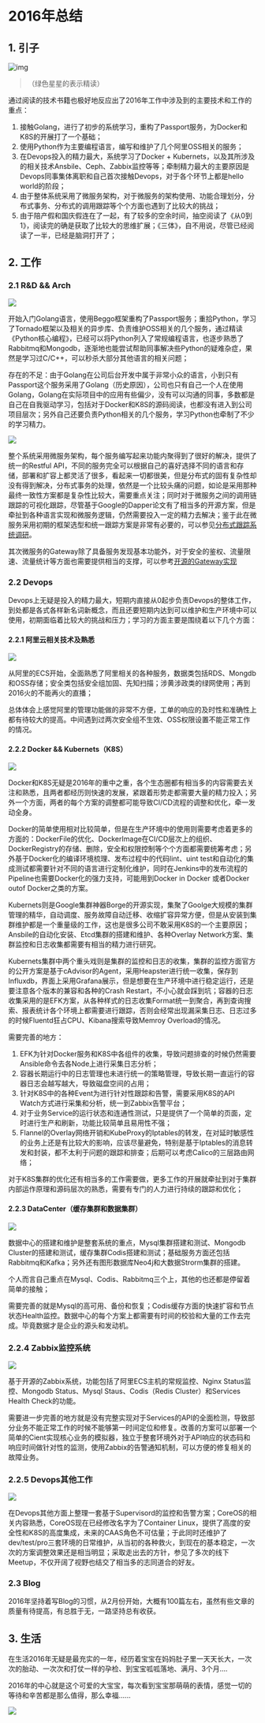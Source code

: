 # 2016年总结

## 1. 引子

![img](2016_read_book.png) 

>（绿色星星的表示精读）

通过阅读的技术书籍也极好地反应出了2016年工作中涉及到的主要技术和工作的重点：

1. 接触Golang，进行了初步的系统学习，重构了Passport服务，为Docker和K8S的开展打了一个基础；
2. 使用Python作为主要编程语言，编写和维护了几个阿里OSS相关的服务；
3. 在Devops投入的精力最大，系统学习了Docker + Kubernets，以及其所涉及的相关技术Ansbile、Ceph、Zabbix监控等等；牵制精力最大的主要原因是Devops同事集体离职和自己首次接触Devops，对于各个环节上都是hello world的阶段；
4. 由于整体系统采用了微服务架构，对于微服务的架构使用、功能合理划分，分布式事务、分布式的调用跟踪等个个方面也遇到了比较大的挑战；
5. 由于陪产假和国庆假连在了一起，有了较多的空余时间，抽空阅读了《从0到1》，阅读完的确是获取了比较大的思维扩展；《三体》，自不用说，尽管已经阅读了一半，已经是脑洞打开了；


## 2. 工作

### 2.1 R&D && Arch

![](dev.png)

开始入门Golang语言，使用Beggo框架重构了Passport服务；重拾Python，学习了Tornado框架以及相关的异步库、负责维护OSS相关的几个服务，通过精读《Python核心编程》，已经可以将Python列入了常规编程语言，也逐步熟悉了Rabbitmq和Mongodb，逐渐地也能尝试帮助同事解决些Python的疑难杂症，果然是学习过C/C++，可以秒杀大部分其他语言的相关问题；

存在的不足：由于Golang在公司后台开发中属于非常小众的语言，小到只有Passport这个服务采用了Golang（历史原因），公司也只有自己一个人在使用Golang，Golang在实际项目中的应用有些偏少，没有可以沟通的同事，多数都是自己在自我驱动学习，包括对于Docker和K8S的源码阅读，也都没有进入到公司项目层次；另外自己还要负责Python相关的几个服务，学习Python也牵制了不少的学习精力。

![](arch.png)

整个系统采用微服务架构，每个服务编写起来功能内聚得到了很好的解决，提供了统一的Restful API，不同的服务完全可以根据自己的喜好选择不同的语言和存储，部署和扩容上都灵活了很多，看起来一切都很美，但是分布式的固有复杂性却没有得到解决，分布式事务的处理，依然是一个比较头痛的问题，如论是采用那种最终一致性方案都是复杂性比较大，需要重点关注；同时对于微服务之间的调用链跟踪的可视化跟踪，尽管基于Google的Dapper论文有了相当多的开源方案，但是牵扯到各种语言实现和微服务逻辑，仍然需要投入一定的精力去解决；鉴于此在微服务采用初期的框架选型和统一跟踪方案是非常有必要的，可以参见[分布式跟踪系统调研](http://www.do1618.com/archives/757)。

其次微服务的Gateway除了具备服务发现基本功能外，对于安全的鉴权、流量限速、流量统计等方面也需要提供相当的支撑，可以参考[开源的Gateway实现](http://www.do1618.com/archives/783) 

### 2.2 Devops

Devops上无疑是投入的精力最大，短期内直接从0起步负责Devops的整体工作，到处都是各式各样新名词新概念，而且还要短期内达到可以维护和生产环境中可以使用，初期面临着比较大的挑战和压力；学习的方面主要是围绕着以下几个方面：


#### 2.2.1 阿里云相关技术及熟悉
![](aliyun.png)

从阿里的ECS开始，全面熟悉了阿里相关的各种服务，数据类包括RDS、Mongdb和OSS存储；安全类包括安全组加固、先知扫描；涉黄涉政类的绿网使用；再到2016火的不能再火的直播；

总体体会上感觉阿里的管理功能做的非常不方便，工单的响应的及时性和准确性上都有待较大的提高。中间遇到过两次安全组不生效、OSS权限设置不能正常工作的情况。

#### 2.2.2 Docker && Kubernets（K8S）

![](docker_k8s.png)

Docker和K8S无疑是2016年的重中之重，各个生态圈都有相当多的内容需要去关注和熟悉，且两者都经历则快速的发展，紧跟着形势走都需要大量的精力投入；另外一个方面，两者的每个方案的调整都可能导致CI/CD流程的调整和优化，牵一发动全身。

Docker的简单使用相对比较简单，但是在生产环境中的使用则需要考虑着更多的方面的：DockerFile的优化、DockerImage在CI/CD层次上的组织、DockerRegistry的存储、删除，安全和权限控制等个个方面都需要统筹考虑；另外基于Docker化的编译环境梳理、发布过程中的代码lint、uint test和自动化的集成测试都需要针对不同的语言进行定制化维护，同时在Jenkins中的发布流程的Pipeline也需要Docker化的强力支持，可能用到Docker in Docker 或者Docker outof Docker之类的方案。

Kubernets则是Google集群神器Borge的开源实现，集聚了Goolge大规模的集群管理的精华，自动调度、服务故障自动迁移、收缩扩容异常方便，但是从安装到集群维护都是一个重量级的工作，这也是很多公司不敢采用K8S的一个主要原因；Ansbile的自动化安装、Etcd集群的搭建和维护、各种Overlay Network方案、集群监控和日志收集都需要有相当的精力进行研究。

Kubernets集群中两个重头戏则是集群的监控和日志的收集，集群的监控方面官方的公开方案是基于cAdvisor的Agent，采用Heapster进行统一收集，保存到Influxdb，界面上采用Grafana展示，但是想要在生产环境中进行稳定运行，还是要注意各个版本的兼容和各种的Crash Restart，不小心就会踩到坑；容器的日志收集采用的是EFK方案，从各种样式的日志收集Format统一到聚合，再到查询搜索、报表统计各个环境上都需要进行跟踪，否则会经常出现漏采集日志、日志过多的时候Fluentd狂占CPU、Kibana搜索导致Memroy Overload的情况。

需要完善的地方：

1. EFK为针对Docker服务和K8S中各组件的收集，导致问题排查的时候仍然需要Ansible命令去各Node上进行采集日志分析；
2. 容器长期运行中的日志管理也未进行统一的策略管理，导致长期一直运行的容器日志会越写越大，导致磁盘空间的占用；
3. 针对K8S中的各种Event为进行针对性跟踪和告警，需要采用K8S的API Watch方式进行采集和分析，统一到Zabbix告警平台；
4. 对于业务Service的运行状态和连通性测试，只是提供了一个简单的页面，定时进行生产和刷新，功能比较简单且易用性不强；
5. Flannel的Overlay网络开销和KubeProxy的Iptables的转发，在对延时敏感性的业务上还是有比较大的影响，应该尽量避免，特别是基于Iptables的消息转发和封装，都不太利于问题的跟踪和排查；后期可以考虑Calico的三层路由网络；

对于K8S集群的优化还有相当多的工作需要做，更多工作的开展就牵扯到对于集群内部运作原理和源码层次的熟悉，需要有专门的人力进行持续的跟踪和优化；

#### 2.2.3 DataCenter（缓存集群和数据集群）

![](data_center.png)

数据中心的搭建和维护是整套系统的重点，Mysql集群搭建和测试、Mongodb Cluster的搭建和测试，缓存集群Codis搭建和测试；基础服务方面还包括Rabbitmq和Kafka；另外还有图形数据库Neo4j和大数据Strorm集群的搭建。

个人而言自己重点在Mysql、Codis、Rabbitmq三个上，其他的也还都是停留着简单的接触；

需要完善的就是Mysql的高可用、备份和恢复；Codis缓存方面的快速扩容和节点状态Health监控。数据中心的每个方案上都需要有时间的校验和大量的工作去完成。毕竟数据才是企业的源头和发动机。

### 2.2.4 Zabbix监控系统

![](zabbix.png)

基于开源的Zabbix系统，功能包括了阿里ECS主机的常规监控、Nginx Status监控、Mongodb Status、Mysql Staus、Codis（Redis Cluster）和Services Health Check的功能。

需要进一步完善的地方就是没有完整实现对于Services的API的全面检测，导致部分业务不能正常工作的时候不能够第一时间定位和修复。改善的方案可以部署一个简单的Cient实现核心业务的模拟器，独立于整套环境外对于API响应的状态码和响应时间做针对性的监测，使用Zabbix的告警通知机制，可以方便的修复相关的故障业务。

### 2.2.5 Devops其他工作

![](devops_others.png)

在Devops其他方面上整理一套基于Supervisord的监控和告警方案；CoreOS的相关内容熟悉，CoreOS现在已经修改名字为了Container Linux，提供了高度的安全性和K8S的高度集成，未来的CAAS角色不可估量；于此同时还维护了dev/test/pro三套环境的日常维护，从当初的各种救火，到现在的基本稳定，一次次的方案调整效果还是相当明显；采取走出去的方针，参见了多次的线下Meetup，不仅开阔了视野也结交了相当多的志同道合的好友。



### 2.3 Blog

2016年坚持着写Blog的习惯，从2月份开始，大概有100篇左右，虽然有些文章的质量有待提高，有总胜于无，一路坚持总有收获。


## 3. 生活

在生活2016年无疑是最充实的一年，经历着宝宝在妈妈肚子里一天天长大，一次次的胎动、一次次和打仗一样的孕检、到宝宝呱呱落地、满月、3个月....

2016年的中心就是这个可爱的大宝宝，每次看到宝宝那萌萌的表情，感觉一切的等待和辛苦都是那么值得，那么幸福......

![](baby.jpg)


